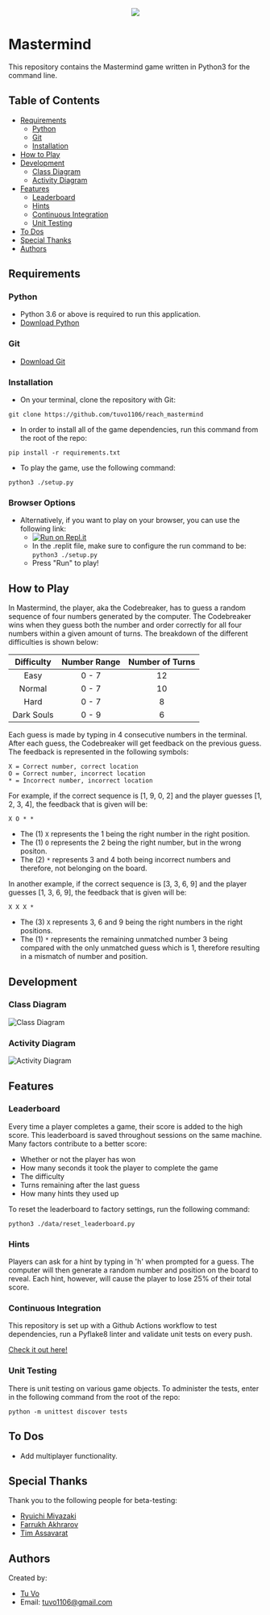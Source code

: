 <p align="center">
  <img src="https://miro.medium.com/max/700/0*4xohKyVpcqZPmT9y.png">
</p>

# Mastermind

This repository contains the Mastermind game written in Python3 for the command line.

## Table of Contents

- [Requirements](#requirements)
  - [Python](#python)
  - [Git](#git)
  - [Installation](#installation)
- [How to Play](#how-to-play)
- [Development](#development)
  - [Class Diagram](#class-diagram)
  - [Activity Diagram](#activity-diagram)
- [Features](#features)
  - [Leaderboard](#leaderboard)
  - [Hints](#hints)
  - [Continuous Integration](#continuous-integration)
  - [Unit Testing](#unit-testing)
- [To Dos](#to-dos)
- [Special Thanks](#special-thanks)
- [Authors](#authors)

## Requirements

### Python

- Python 3.6 or above is required to run this application.
- [Download Python](https://www.python.org/downloads/)

### Git

- [Download Git](https://git-scm.com/downloads)

### Installation

- On your terminal, clone the repository with Git:

`git clone https://github.com/tuvo1106/reach_mastermind`

- In order to install all of the game dependencies, run this command from the root of the repo:

`pip install -r requirements.txt`

- To play the game, use the following command:

`python3 ./setup.py`

### Browser Options

- Alternatively, if you want to play on your browser, you can use the following link:
  - [![Run on Repl.it](https://repl.it/badge/github/tuvo1106/reach_mastermind)](https://repl.it/github/tuvo1106/reach_mastermind)
  - In the .replit file, make sure to configure the run command to be:
    `python3 ./setup.py`
  - Press "Run" to play!

## How to Play

In Mastermind, the player, aka the Codebreaker, has to guess a random
sequence of four numbers generated by the computer. The Codebreaker
wins when they guess both the number and order correctly for all four
numbers within a given amount of turns. The breakdown of the different
difficulties is shown below:

| Difficulty | Number Range | Number of Turns |
| :--------: | :----------: | :-------------: |
|    Easy    |    0 - 7     |       12        |
|   Normal   |    0 - 7     |       10        |
|    Hard    |    0 - 7     |        8        |
| Dark Souls |    0 - 9     |        6        |

Each guess is made by typing in 4 consecutive numbers in the terminal.
After each guess, the Codebreaker will get feedback on the previous
guess. The feedback is represented in the following symbols:

```
X = Correct number, correct location
O = Correct number, incorrect location
* = Incorrect number, incorrect location
```

For example, if the correct sequence is [1, 9, 0, 2] and the player guesses
[1, 2, 3, 4], the feedback that is given will be:

`X O * *`

- The (1) `X` represents the 1 being the right number in the right position.
- The (1) `O` represents the 2 being the right number, but in the wrong positon.
- The (2) `*` represents 3 and 4 both being incorrect numbers and therefore, not
  belonging on the board.

In another example, if the correct sequence is [3, 3, 6, 9] and the player
guesses [1, 3, 6, 9], the feedback that is given will be:

`X X X *`

- The (3) `X` represents 3, 6 and 9 being the right numbers in the right
  positions.
- The (1) `*` represents the remaining unmatched number 3 being compared with
  the only unmatched guess which is 1, therefore resulting in a mismatch of
  number and position.

## Development

### Class Diagram

![Class Diagram](/data/img/mastermind.png "Mastermind Class Diagram")

### Activity Diagram

![Activity Diagram](/data/img/mastermind_activity.png "Mastermind Activity Diagram")

## Features

### Leaderboard

Every time a player completes a game, their score is added to the high score.
This leaderboard is saved throughout sessions on the same machine. Many factors
contribute to a better score:

- Whether or not the player has won
- How many seconds it took the player to complete the game
- The difficulty
- Turns remaining after the last guess
- How many hints they used up

To reset the leaderboard to factory settings, run the following command:

`python3 ./data/reset_leaderboard.py`

### Hints

Players can ask for a hint by typing in 'h' when prompted for a guess. The
computer will then generate a random number and position on the board to
reveal.
Each hint, however, will cause the player to lose 25% of their total score.

### Continuous Integration

This repository is set up with a Github Actions workflow to test dependencies,
run a Pyflake8 linter and validate unit tests on every push.

[Check it out here!](./.github/workflows/mastermind.yml)

### Unit Testing

There is unit testing on various game objects. To administer the tests, enter
in the following command from the root of the repo:

`python -m unittest discover tests`

## To Dos

- Add multiplayer functionality.

## Special Thanks

Thank you to the following people for beta-testing:
- [Ryuichi Miyazaki](https://github.com/rmiyazaki6499)
- [Farrukh Akhrarov](https://github.com/narnat)
- [Tim Assavarat](https://github.com/tassavarat)

## Authors

Created by:

- [Tu Vo](https://github.com/tuvo1106)
- Email: tuvo1106@gmail.com
